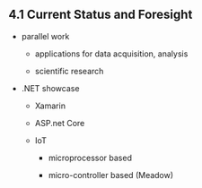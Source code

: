 ## 4.1 Current Status and Foresight

*   parallel work

    *   applications for data acquisition, analysis

    *   scientific research

*   .NET showcase 

    *   Xamarin

    *   ASP.net Core

    *   IoT 
    
        *   microprocessor based 
        
        *   micro-controller based (Meadow)